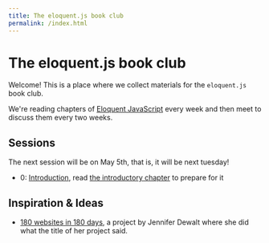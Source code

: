 ```yaml
---
title: The eloquent.js book club
permalink: /index.html
---
```


# The eloquent.js book club

Welcome!  This is a place where we collect materials for the `eloquent.js` book club.

We're reading chapters of [Eloquent JavaScript](http://eloquentjavascript.net) every week and then meet to discuss them every two weeks.

## Sessions

The next session will be on May 5th, that is, it will be next tuesday!

- 0: [Introduction](./00), read [the introductory chapter](http://eloquentjavascript.net/00_intro.html) to prepare for it

## Inspiration & Ideas

- [180 websites in 180 days](http://jenniferdewalt.com/), a project by Jennifer Dewalt where she did what the title of her project said.
